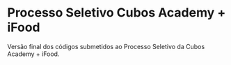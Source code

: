 # Processo Seletivo Cubos Academy + iFood

Versão final dos códigos submetidos ao Processo Seletivo da Cubos Academy + iFood.
